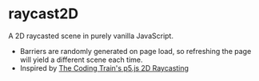 # raycast2D
A 2D raycasted scene in purely vanilla JavaScript.
- Barriers are randomly generated on page load, so refreshing the page will yield a different scene each time.
- Inspired by [The Coding Train's p5.js 2D Raycasting](https://www.youtube.com/watch?v=TOEi6T2mtHo)
